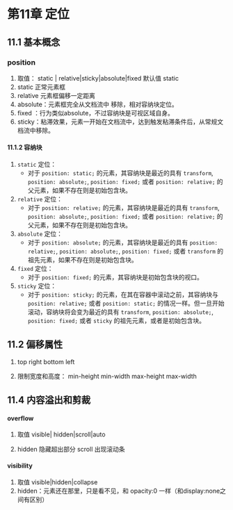 # 第11章 定位

## 11.1 基本概念

### position

1. 取值： static | relative|sticky|absolute|fixed 默认值 static
2. static 正常元素框
3. relative 元素框偏移一定距离
4. absolute：元素框完全从文档流中 移除，相对容纳块定位。
5. fixed ：行为类似absolute，不过容纳块是可视区域自身。
6. sticky：粘滞效果，元素一开始在文档流中，达到触发粘滞条件后，从常规文档流中移除。



#### 11.1.2 容纳块

1. `static` 定位：
   - 对于 `position: static;` 的元素，其容纳块是最近的具有 `transform`, `position: absolute;`, `position: fixed;` 或者 `position: relative;` 的父元素，如果不存在则是初始包含块。
2. `relative` 定位：
   - 对于 `position: relative;` 的元素，其容纳块是最近的具有 `transform`, `position: absolute;`, `position: fixed;` 或者 `position: relative;` 的父元素，如果不存在则是初始包含块。
3. `absolute` 定位：
   - 对于 `position: absolute;` 的元素，其容纳块是最近的具有 `position: relative;`, `position: absolute;`, `position: fixed;` 或者 `transform` 的祖先元素，如果不存在则是初始包含块。
4. `fixed` 定位：
   - 对于 `position: fixed;` 的元素，其容纳块是初始包含块的视口。
5. `sticky` 定位：
   - 对于 `position: sticky;` 的元素，在其在容器中滚动之前，其容纳块与 `position: relative;` 或者 `position: static;` 的情况一样。但一旦开始滚动，容纳块将会变为最近的具有 `transform`, `position: absolute;`, `position: fixed;` 或者 `sticky` 的祖先元素，或者是初始包含块。

## 11.2 偏移属性

1. top right bottom left

2. 限制宽度和高度： min-height min-width max-height max-width

## 11.4 内容溢出和剪裁

#### overflow

1. 取值 visible| hidden|scroll|auto

2. hidden 隐藏超出部分  scroll 出现滚动条

#### visibility

1. 取值 visible|hidden|collapse 
2. hidden：元素还在那里，只是看不见，和 opacity:0 一样（和display:none之间有区别）
